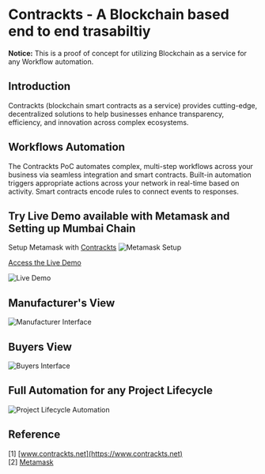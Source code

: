 # Contrackts - A Blockchain based end to end trasabiltiy
 
**Notice:** This is a proof of concept for utilizing Blockchain as a service for any Workflow automation.


## Introduction
Contrackts (blockchain smart contracts as a service) provides cutting-edge, decentralized solutions to help businesses enhance transparency, efficiency, and innovation across complex ecosystems.

## Workflows Automation
The Contrackts PoC automates complex, multi-step workflows across your business via seamless integration and smart contracts. Built-in automation triggers appropriate actions across your network in real-time based on activity. Smart contracts encode rules to connect events to responses.

## Try Live Demo available with Metamask and Setting up Mumbai Chain

Setup Metamask with [Contrackts](https://www.contrackts.net/)
![Metamask Setup](https://github.com/PandiaJason/contrackts-docs/assets/100123063/e09f72ec-94af-4f41-be66-71a5d22ae1df)

[Access the Live Demo](https://app.contrackts.net/)

![Live Demo](https://github.com/PandiaJason/contrackts-docs/assets/100123063/ece9711a-7da6-4e39-8d76-a0403abe4df3)

## Manufacturer's View
![Manufacturer Interface](https://github.com/PandiaJason/contrackts-docs/assets/100123063/ac6c5c92-c8c3-4c2a-95d2-505a52478f95)

## Buyers View
![Buyers Interface](https://github.com/PandiaJason/contrackts-docs/assets/100123063/6293b9eb-04e8-4eea-a4ce-640ba91e7d70)

## Full Automation for any Project Lifecycle 
![Project Lifecycle Automation](https://github.com/PandiaJason/contrackts-docs/assets/100123063/8dff7b2d-6b79-45eb-acd9-acae09523c8f)

## Reference
[1] [www.contrackts.net](https://www.contrackts.net)  
[2] [Metamask](https://metamask.io/)

